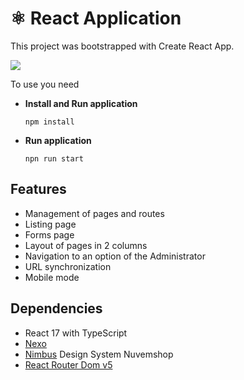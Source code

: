 # ⚛️ React Application

This project was bootstrapped with Create React App. 

<a href="https://www.loom.com/share/5f6414f1425049ec985b8096dabfc389">
    <img style="max-width:300px;" src="https://cdn.loom.com/sessions/thumbnails/5f6414f1425049ec985b8096dabfc389-with-play.gif">
</a>

To use you need

- **Install and Run application**
  ```
  npm install
  ```
- **Run application**
  ```
  npn run start
  ```

## Features
- Management of pages and routes
- Listing page
- Forms page
- Layout of pages in 2 columns
- Navigation to an option of the Administrator
- URL synchronization
- Mobile mode

## Dependencies 
 - React 17 with TypeScript
 - [Nexo](https://www.npmjs.com/package/@tiendanube/nexo)
 - [Nimbus](https://tiendanube.github.io/design-system-nimbus/?path=/story/intro-welcome--welcome) Design System Nuvemshop
 - [React Router Dom v5](https://v5.reactrouter.com/web/guides/quick-start)
